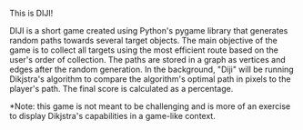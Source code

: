 This is DIJI! 

DIJI is a short game created using Python's pygame library that generates random paths towards several target objects. The main objective of the game is to collect all targets using the most efficient route based on the user's order of collection. The paths are stored in a graph as vertices and edges after the random generation. In the background, "Diji" will be running Dikjstra's algorithm to compare the algorithm's optimal path in pixels to the player's path. The final score is calculated as a percentage.

*Note: this game is not meant to be challenging and is more of an exercise to display Dikjstra's capabilities in a game-like context.
